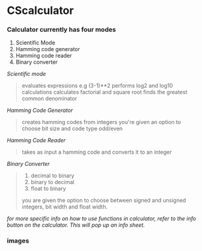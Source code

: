 # CScalculator

### Calculator currently has four modes

1. Scientific Mode
2. Hamming code generator
3. Hamming code reader
4. Binary converter

*Scientific mode*
> evaluates expressions e.g (3-1)**2
> performs log2 and log10 calculations
> calculates factorial and square root
> finds the greatest common denominator


*Hamming Code Generator*
> creates hamming codes from integers
> you're given an option to choose bit size and code type odd/even


*Hamming Code Reader*
> takes as input a hamming code and converts it 
> to an integer

*Binary Converter*
>1. decimal to binary
>2. binary to decimal
>3. float to binary
>
>you are given the option to choose between signed and unsigned integers, bit
> width and float width. 

*for more specific info on how to use functions in calculator, refer to the
 info button on the calculator. This will pop up an info sheet.*
 
 ### images
 